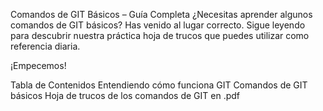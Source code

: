 Comandos de GIT Básicos – Guía Completa
¿Necesitas aprender algunos comandos de GIT básicos? Has venido al lugar correcto. Sigue leyendo para descubrir nuestra práctica hoja de trucos que puedes utilizar como referencia diaria.

¡Empecemos!

Tabla de Contenidos	
Entendiendo cómo funciona GIT
Comandos de GIT básicos
Hoja de trucos de los comandos de GIT en .pdf